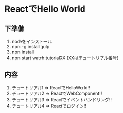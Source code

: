 # ReactでHello World
## 下準備

1. nodeをインストール
2. npm -g install gulp
3. npm install
4. npm start watch:tutorialXX (XXはチュートリアル番号)

## 内容

1. チュートリアル1 => ReactでHelloWorld!!
2. チュートリアル2 => ReactでWebComponent!!
3. チュートリアル3 => Reactでイベントハンドリング!!
4. チュートリアル4 => Reactでログイン!!
